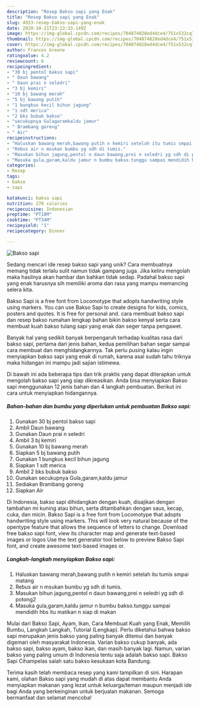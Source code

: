 ```yaml
---
description: "Resep Bakso sapi yang Enak"
title: "Resep Bakso sapi yang Enak"
slug: 4933-resep-bakso-sapi-yang-enak
date: 2020-10-21T23:13:33.149Z
image: https://img-global.cpcdn.com/recipes/704874828ed4dce4/751x532cq70/bakso-sapi-foto-resep-utama.jpg
thumbnail: https://img-global.cpcdn.com/recipes/704874828ed4dce4/751x532cq70/bakso-sapi-foto-resep-utama.jpg
cover: https://img-global.cpcdn.com/recipes/704874828ed4dce4/751x532cq70/bakso-sapi-foto-resep-utama.jpg
author: Frances Greene
ratingvalue: 4.2
reviewcount: 6
recipeingredient:
- "30 bj pentol bakso sapi"
- " Daun bawang"
- " Daun prai n seledri"
- "3 bj kemiri"
- "10 bj bawang merah"
- "5 bj bawang putih"
- "1 bungkus kecil bihun jagung"
- "1 sdt merica"
- "2 bks bubuk bakso"
- "secukupnya Gulagaramkaldu jamur"
- " Brambang goreng"
- " Air"
recipeinstructions:
- "Haluskan bawang merah,bawang putih n kemiri setelah itu tumis smpai matang"
- "Rebus air n msukan bumbu yg sdh di tumis."
- "Masukan bihun jagung,pentol n daun bawang,prei n seledri yg sdh di potong2"
- "Masuka gula,garam,kaldu jamur n bumbu bakso.tunggu sampai mendidih hbs itu matikan n siap di makan"
categories:
- Resep
tags:
- bakso
- sapi

katakunci: bakso sapi 
nutrition: 270 calories
recipecuisine: Indonesian
preptime: "PT18M"
cooktime: "PT34M"
recipeyield: "1"
recipecategory: Dinner

---
```



![Bakso sapi](https://img-global.cpcdn.com/recipes/704874828ed4dce4/751x532cq70/bakso-sapi-foto-resep-utama.jpg)

Sedang mencari ide resep bakso sapi yang unik? Cara membuatnya memang tidak terlalu sulit namun tidak gampang juga. Jika keliru mengolah maka hasilnya akan hambar dan bahkan tidak sedap. Padahal bakso sapi yang enak harusnya sih memiliki aroma dan rasa yang mampu memancing selera kita.

Bakso Sapi is a free font from Locomotype that adopts handwriting style using markers. You can use Bakso Sapi to create designs for kids, comics, posters and quotes. It is free for personal and. cara membuat bakso sapi dan resep bakso rumahan lengkap bahan bikin bakso kenyal serta cara membuat kuah bakso tulang sapi yang enak dan seger tanpa pengawet.

Banyak hal yang sedikit banyak berpengaruh terhadap kualitas rasa dari bakso sapi, pertama dari jenis bahan, kedua pemilihan bahan segar sampai cara membuat dan menghidangkannya. Tak perlu pusing kalau ingin menyiapkan bakso sapi yang enak di rumah, karena asal sudah tahu triknya maka hidangan ini mampu jadi sajian istimewa.


Di bawah ini ada beberapa tips dan trik praktis yang dapat diterapkan untuk mengolah bakso sapi yang siap dikreasikan. Anda bisa menyiapkan Bakso sapi menggunakan 12 jenis bahan dan 4 langkah pembuatan. Berikut ini cara untuk menyiapkan hidangannya.

<!--inarticleads1-->

##### Bahan-bahan dan bumbu yang diperlukan untuk pembuatan Bakso sapi:

1. Gunakan 30 bj pentol bakso sapi
1. Ambil  Daun bawang
1. Gunakan  Daun prai n seledri
1. Ambil 3 bj kemiri
1. Gunakan 10 bj bawang merah
1. Siapkan 5 bj bawang putih
1. Gunakan 1 bungkus kecil bihun jagung
1. Siapkan 1 sdt merica
1. Ambil 2 bks bubuk bakso
1. Gunakan secukupnya Gula,garam,kaldu jamur
1. Sediakan  Brambang goreng
1. Siapkan  Air


Di Indonesia, bakso sapi dihidangkan dengan kuah, disajikan dengan tambahan mi kuning atau bihun, serta ditambahkan dengan saus, kecap, cuka, dan micin. Bakso Sapi is a free font from Locomotype that adopts handwriting style using markers. This will look very natural because of the opentype feature that allows the sequence of letters to change. Download free bakso sapi font, view its character map and generate text-based images or logos Use the text generator tool below to preview Bakso Sapi font, and create awesome text-based images or. 

<!--inarticleads2-->

##### Langkah-langkah menyiapkan Bakso sapi:

1. Haluskan bawang merah,bawang putih n kemiri setelah itu tumis smpai matang
1. Rebus air n msukan bumbu yg sdh di tumis.
1. Masukan bihun jagung,pentol n daun bawang,prei n seledri yg sdh di potong2
1. Masuka gula,garam,kaldu jamur n bumbu bakso.tunggu sampai mendidih hbs itu matikan n siap di makan


Mulai dari Bakso Sapi, Ayam, Ikan, Cara Membuat Kuah yang Enak, Memilih Bumbu, Langkah Langkah, Tutorial (Lengkap). Perlu diketahui bahwa bakso sapi merupakan jenis bakso yang paling banyak ditemui dan banyak digemari oleh masyarakat Indonesia. Varian bakso cukup banyak, ada bakso sapi, bakso ayam, bakso ikan, dan masih banyak lagi. Namun, varian bakso yang paling umum di Indonesia tentu saja adalah bakso sapi. Bakso Sapi Cihampelas salah satu bakso kesukaan kota Bandung. 

Terima kasih telah membaca resep yang kami tampilkan di sini. Harapan kami, olahan Bakso sapi yang mudah di atas dapat membantu Anda menyiapkan makanan yang lezat untuk keluarga/teman maupun menjadi ide bagi Anda yang berkeinginan untuk berjualan makanan. Semoga bermanfaat dan selamat mencoba!
